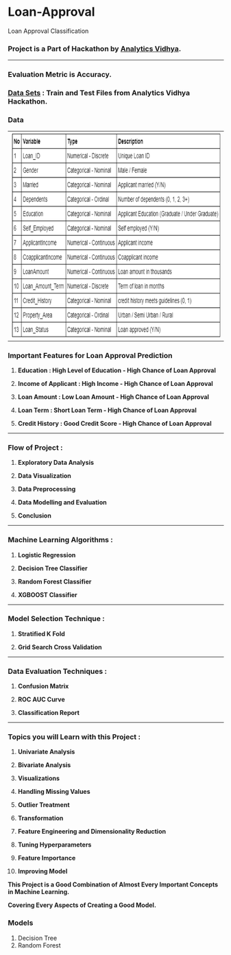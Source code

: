 # Loan-Approval
Loan Approval Classification

### Project is a Part of Hackathon by [Analytics Vidhya](https://datahack.analyticsvidhya.com/contest/practice-problem-loan-prediction-iii/).

***

### Evaluation Metric is Accuracy.

### [Data Sets](https://datahack.analyticsvidhya.com/contest/practice-problem-loan-prediction-iii/#ProblemStatement) : Train and Test Files from Analytics Vidhya Hackathon.

### Data 

<table><tr><td><img height="480" width="640" src="Loan Approval.png"></td></tr></table>

### Important Features for Loan Approval Prediction 

1. **Education : High Level of Education - High Chance of Loan Approval**

2. **Income of Applicant : High Income - High Chance of Loan Approval**

3. **Loan Amount : Low Loan Amount - High Chance of Loan Approval**

4. **Loan Term : Short Loan Term - High Chance of Loan Approval**

5. **Credit History : Good Credit Score - High Chance of Loan Approval**

***

### Flow of Project :

1. **Exploratory Data Analysis**

2. **Data Visualization**

3. **Data Preprocessing**

4. **Data Modelling and Evaluation**

5. **Conclusion**

***

### Machine Learning Algorithms :

1. **Logistic Regression**

2. **Decision Tree Classifier**

3. **Random Forest Classifier**

4. **XGBOOST Classifier**

***

### Model Selection Technique :

1. **Stratified K Fold**

2. **Grid Search Cross Validation**

***

### Data Evaluation Techniques :

1. **Confusion Matrix**

2. **ROC AUC Curve**

3. **Classification Report**

***

### Topics you will Learn with this Project :

1. **Univariate Analysis**

2. **Bivariate Analysis**

3. **Visualizations**

4. **Handling Missing Values**

5. **Outlier Treatment**

6. **Transformation**

7. **Feature Engineering and Dimensionality Reduction**

8. **Tuning Hyperparameters**

9. **Feature Importance**

10. **Improving Model**

**This Project is a Good Combination of Almost Every Important Concepts in Machine Learning.**

**Covering Every Aspects of Creating a Good Model.**

### Models 

1. Decision Tree
2. Random Forest
